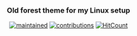 <div align="center">
    <h3 align="center">
    	Old forest theme for my Linux setup
    </h3>
</div>

<div align="center">
	
[![maintained](https://img.shields.io/maintenance/yes/2020?label=maintained&style=flat-square)](https://github.com/kelaun/theme/commits/forest) [![contributions](https://img.shields.io/badge/contribution-welcome-brightgreen&?style=flat-square)](https://github.com/kelaun/theme/pulls) [![HitCount](http://hits.dwyl.com/kelaun/theme.svg)](http://hits.dwyl.com/kelaun/theme)

</div>
